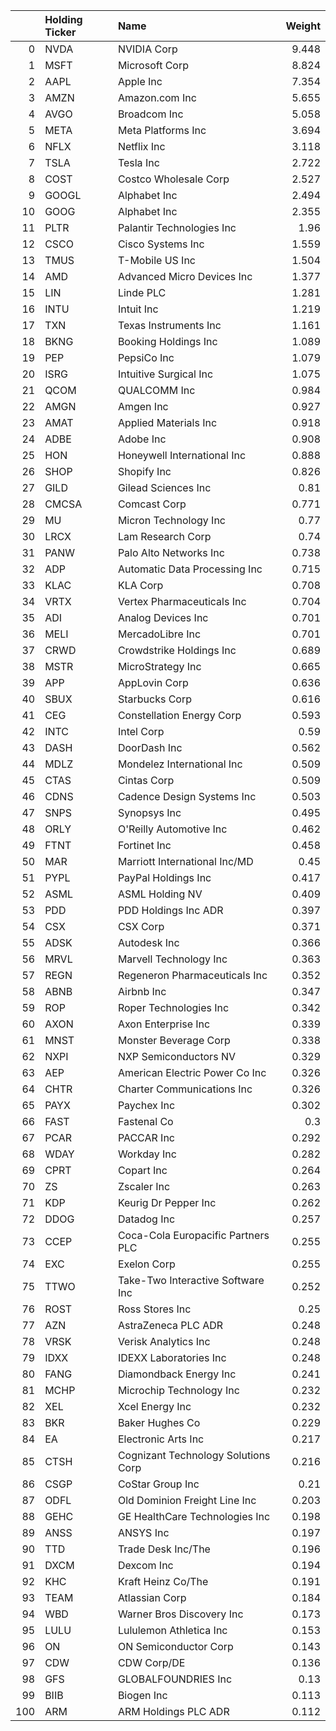 |     | Holding Ticker   | Name                                |   Weight |
|----:|:-----------------|:------------------------------------|---------:|
|   0 | NVDA             | NVIDIA Corp                         |    9.448 |
|   1 | MSFT             | Microsoft Corp                      |    8.824 |
|   2 | AAPL             | Apple Inc                           |    7.354 |
|   3 | AMZN             | Amazon.com Inc                      |    5.655 |
|   4 | AVGO             | Broadcom Inc                        |    5.058 |
|   5 | META             | Meta Platforms Inc                  |    3.694 |
|   6 | NFLX             | Netflix Inc                         |    3.118 |
|   7 | TSLA             | Tesla Inc                           |    2.722 |
|   8 | COST             | Costco Wholesale Corp               |    2.527 |
|   9 | GOOGL            | Alphabet Inc                        |    2.494 |
|  10 | GOOG             | Alphabet Inc                        |    2.355 |
|  11 | PLTR             | Palantir Technologies Inc           |    1.96  |
|  12 | CSCO             | Cisco Systems Inc                   |    1.559 |
|  13 | TMUS             | T-Mobile US Inc                     |    1.504 |
|  14 | AMD              | Advanced Micro Devices Inc          |    1.377 |
|  15 | LIN              | Linde PLC                           |    1.281 |
|  16 | INTU             | Intuit Inc                          |    1.219 |
|  17 | TXN              | Texas Instruments Inc               |    1.161 |
|  18 | BKNG             | Booking Holdings Inc                |    1.089 |
|  19 | PEP              | PepsiCo Inc                         |    1.079 |
|  20 | ISRG             | Intuitive Surgical Inc              |    1.075 |
|  21 | QCOM             | QUALCOMM Inc                        |    0.984 |
|  22 | AMGN             | Amgen Inc                           |    0.927 |
|  23 | AMAT             | Applied Materials Inc               |    0.918 |
|  24 | ADBE             | Adobe Inc                           |    0.908 |
|  25 | HON              | Honeywell International Inc         |    0.888 |
|  26 | SHOP             | Shopify Inc                         |    0.826 |
|  27 | GILD             | Gilead Sciences Inc                 |    0.81  |
|  28 | CMCSA            | Comcast Corp                        |    0.771 |
|  29 | MU               | Micron Technology Inc               |    0.77  |
|  30 | LRCX             | Lam Research Corp                   |    0.74  |
|  31 | PANW             | Palo Alto Networks Inc              |    0.738 |
|  32 | ADP              | Automatic Data Processing Inc       |    0.715 |
|  33 | KLAC             | KLA Corp                            |    0.708 |
|  34 | VRTX             | Vertex Pharmaceuticals Inc          |    0.704 |
|  35 | ADI              | Analog Devices Inc                  |    0.701 |
|  36 | MELI             | MercadoLibre Inc                    |    0.701 |
|  37 | CRWD             | Crowdstrike Holdings Inc            |    0.689 |
|  38 | MSTR             | MicroStrategy Inc                   |    0.665 |
|  39 | APP              | AppLovin Corp                       |    0.636 |
|  40 | SBUX             | Starbucks Corp                      |    0.616 |
|  41 | CEG              | Constellation Energy Corp           |    0.593 |
|  42 | INTC             | Intel Corp                          |    0.59  |
|  43 | DASH             | DoorDash Inc                        |    0.562 |
|  44 | MDLZ             | Mondelez International Inc          |    0.509 |
|  45 | CTAS             | Cintas Corp                         |    0.509 |
|  46 | CDNS             | Cadence Design Systems Inc          |    0.503 |
|  47 | SNPS             | Synopsys Inc                        |    0.495 |
|  48 | ORLY             | O'Reilly Automotive Inc             |    0.462 |
|  49 | FTNT             | Fortinet Inc                        |    0.458 |
|  50 | MAR              | Marriott International Inc/MD       |    0.45  |
|  51 | PYPL             | PayPal Holdings Inc                 |    0.417 |
|  52 | ASML             | ASML Holding NV                     |    0.409 |
|  53 | PDD              | PDD Holdings Inc ADR                |    0.397 |
|  54 | CSX              | CSX Corp                            |    0.371 |
|  55 | ADSK             | Autodesk Inc                        |    0.366 |
|  56 | MRVL             | Marvell Technology Inc              |    0.363 |
|  57 | REGN             | Regeneron Pharmaceuticals Inc       |    0.352 |
|  58 | ABNB             | Airbnb Inc                          |    0.347 |
|  59 | ROP              | Roper Technologies Inc              |    0.342 |
|  60 | AXON             | Axon Enterprise Inc                 |    0.339 |
|  61 | MNST             | Monster Beverage Corp               |    0.338 |
|  62 | NXPI             | NXP Semiconductors NV               |    0.329 |
|  63 | AEP              | American Electric Power Co Inc      |    0.326 |
|  64 | CHTR             | Charter Communications Inc          |    0.326 |
|  65 | PAYX             | Paychex Inc                         |    0.302 |
|  66 | FAST             | Fastenal Co                         |    0.3   |
|  67 | PCAR             | PACCAR Inc                          |    0.292 |
|  68 | WDAY             | Workday Inc                         |    0.282 |
|  69 | CPRT             | Copart Inc                          |    0.264 |
|  70 | ZS               | Zscaler Inc                         |    0.263 |
|  71 | KDP              | Keurig Dr Pepper Inc                |    0.262 |
|  72 | DDOG             | Datadog Inc                         |    0.257 |
|  73 | CCEP             | Coca-Cola Europacific Partners PLC  |    0.255 |
|  74 | EXC              | Exelon Corp                         |    0.255 |
|  75 | TTWO             | Take-Two Interactive Software Inc   |    0.252 |
|  76 | ROST             | Ross Stores Inc                     |    0.25  |
|  77 | AZN              | AstraZeneca PLC ADR                 |    0.248 |
|  78 | VRSK             | Verisk Analytics Inc                |    0.248 |
|  79 | IDXX             | IDEXX Laboratories Inc              |    0.248 |
|  80 | FANG             | Diamondback Energy Inc              |    0.241 |
|  81 | MCHP             | Microchip Technology Inc            |    0.232 |
|  82 | XEL              | Xcel Energy Inc                     |    0.232 |
|  83 | BKR              | Baker Hughes Co                     |    0.229 |
|  84 | EA               | Electronic Arts Inc                 |    0.217 |
|  85 | CTSH             | Cognizant Technology Solutions Corp |    0.216 |
|  86 | CSGP             | CoStar Group Inc                    |    0.21  |
|  87 | ODFL             | Old Dominion Freight Line Inc       |    0.203 |
|  88 | GEHC             | GE HealthCare Technologies Inc      |    0.198 |
|  89 | ANSS             | ANSYS Inc                           |    0.197 |
|  90 | TTD              | Trade Desk Inc/The                  |    0.196 |
|  91 | DXCM             | Dexcom Inc                          |    0.194 |
|  92 | KHC              | Kraft Heinz Co/The                  |    0.191 |
|  93 | TEAM             | Atlassian Corp                      |    0.184 |
|  94 | WBD              | Warner Bros Discovery Inc           |    0.173 |
|  95 | LULU             | Lululemon Athletica Inc             |    0.153 |
|  96 | ON               | ON Semiconductor Corp               |    0.143 |
|  97 | CDW              | CDW Corp/DE                         |    0.136 |
|  98 | GFS              | GLOBALFOUNDRIES Inc                 |    0.13  |
|  99 | BIIB             | Biogen Inc                          |    0.113 |
| 100 | ARM              | ARM Holdings PLC ADR                |    0.112 |